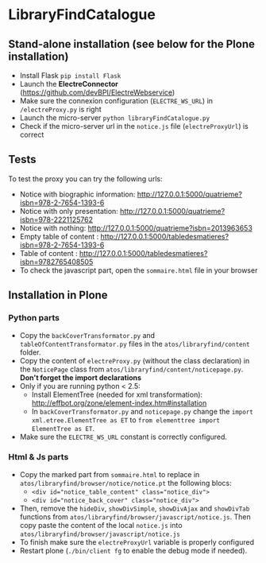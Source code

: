 # LibraryFindCatalogue

## Stand-alone installation (see below for the Plone installation)

 - Install Flask `pip install Flask`
 - Launch the **ElectreConnector** (https://github.com/devBPI/ElectreWebservice)
 - Make sure the connexion configuration (`ELECTRE_WS_URL`) in `/electreProxy.py` is right
 - Launch the micro-server `python libraryFindCatalogue.py`
 - Check if the micro-server url in the `notice.js` file (`electreProxyUrl`) is correct

## Tests

To test the proxy you can try the following urls:
 - Notice with biographic information: http://127.0.0.1:5000/quatrieme?isbn=978-2-7654-1393-6
 - Notice with only presentation: http://127.0.0.1:5000/quatrieme?isbn=978-2221125762
 - Notice with nothing: http://127.0.0.1:5000/quatrieme?isbn=2013963653
 - Empty table of content : http://127.0.0.1:5000/tabledesmatieres?isbn=978-2-7654-1393-6
 - Table of content : http://127.0.0.1:5000/tabledesmatieres?isbn=9782765408505
 - To check the javascript part, open the `sommaire.html` file in your browser

## Installation in Plone

### Python parts

- Copy the `backCoverTransformator.py` and `tableOfContentTransformator.py` files in the `atos/libraryfind/content` folder.
- Copy the content of `electreProxy.py` (without the class declaration) in the `NoticePage` class from `atos/libraryfind/content/noticepage.py`.
**Don't forget the import declarations**
- Only if you are running python < 2.5:
    - Install ElementTree (needed for xml transformation): http://effbot.org/zone/element-index.htm#installation
    - In `backCoverTransformator.py` and `noticepage.py` change the `import xml.etree.ElementTree as ET` to `from elementtree import ElementTree as ET`.
- Make sure the `ELECTRE_WS_URL` constant is correctly configured.

### Html & Js parts

- Copy the marked part from `sommaire.html` to replace in `atos/libraryfind/browser/notice/notice.pt` the following blocs:
    - `<div id="notice_table_content" class="notice_div">`
    - `<div id="notice_back_cover" class="notice_div">`
- Then, remove the `hideDiv`, `showDivSimple`, `showDivAjax` and `showDivTab` functions from `atos/libraryfind/browser/javascript/notice.js`.
Then copy paste the content of the local `notice.js` into `atos/libraryfind/browser/javascript/notice.js`
- To finish make sure the `electreProxyUrl` variable is properly configured
- Restart plone (`./bin/client fg` to enable the debug mode if needed).